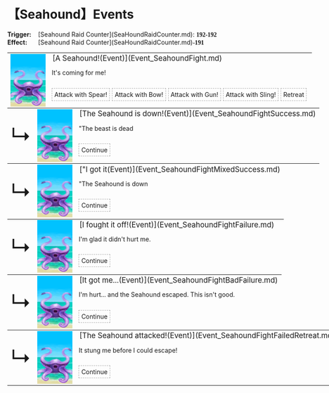 # 【Seahound】Events  
<div style="display: inline-block;width:70px; "><b>Trigger: </b></div>[Seahound Raid Counter](SeaHoundRaidCounter.md): <span style="font-family:ui-monospace"><b>192-192</b></span><br><div style="display: inline-block;width:70px; "><b>Effect: </b></div>[Seahound Raid Counter](SeaHoundRaidCounter.md)<span style="font-family:ui-monospace"><b>-191</b></span>  
<div class="" style="width:800px;margin-bottom:-15px;"><table><tr style="height:10px"><td rowspan=3 style="width:80px"><div class="gamecard" style="width:80px; height:120px;"><a href="Event_SeahoundFight.md" style="color:black"><img decoding="async" src="../wiki/Sprite/Seahound.png" class="cardimage" style="max-width:80px;max-height:120px;"></a></div></td><td style="font-size: 1.2em">[A Seahound!(Event)](Event_SeahoundFight.md)</td></tr><tr><td>It's coming for me!</td></tr><tr><td><div style="display:inline-block"><div style="margin-right:5px;padding:5px;border:1px dashed darkgray;display: inline-block">Attack with Spear!</div><div style="margin-right:5px;padding:5px;border:1px dashed darkgray;display: inline-block">Attack with Bow!</div><div style="margin-right:5px;padding:5px;border:1px dashed darkgray;display: inline-block">Attack with Gun!</div><div style="margin-right:5px;padding:5px;border:1px dashed darkgray;display: inline-block">Attack with Sling!</div><div style="margin-right:5px;padding:5px;border:1px dashed darkgray;display: inline-block">Retreat</div></div></td></tr></table></div><div class="" style="width:800px;margin-bottom:-15px;"><table><tr style="height:10px"><td rowspan=3 style="width:45px"><font size=50>↳</font></td><td rowspan=3 style="width:80px"><div class="gamecard" style="width:80px; height:120px;"><a href="Event_SeahoundFightSuccess.md" style="color:black"><img decoding="async" src="../wiki/Sprite/Seahound.png" class="cardimage" style="max-width:80px;max-height:120px;"></a></div></td><td style="font-size: 1.2em">[The Seahound is down!(Event)](Event_SeahoundFightSuccess.md)</td></tr><tr><td>"The beast is dead</td></tr><tr><td><div style="display:inline-block"><div style="margin-right:5px;padding:5px;border:1px dashed darkgray;display: inline-block">Continue</div></div></td></tr></table></div><div class="" style="width:800px;margin-bottom:-15px;"><table><tr style="height:10px"><td rowspan=3 style="width:45px"><font size=50>↳</font></td><td rowspan=3 style="width:80px"><div class="gamecard" style="width:80px; height:120px;"><a href="Event_SeahoundFightMixedSuccess.md" style="color:black"><img decoding="async" src="../wiki/Sprite/Seahound.png" class="cardimage" style="max-width:80px;max-height:120px;"></a></div></td><td style="font-size: 1.2em">["I got it(Event)](Event_SeahoundFightMixedSuccess.md)</td></tr><tr><td>"The Seahound is down</td></tr><tr><td><div style="display:inline-block"><div style="margin-right:5px;padding:5px;border:1px dashed darkgray;display: inline-block">Continue</div></div></td></tr></table></div><div class="" style="width:800px;margin-bottom:-15px;"><table><tr style="height:10px"><td rowspan=3 style="width:45px"><font size=50>↳</font></td><td rowspan=3 style="width:80px"><div class="gamecard" style="width:80px; height:120px;"><a href="Event_SeahoundFightFailure.md" style="color:black"><img decoding="async" src="../wiki/Sprite/Seahound.png" class="cardimage" style="max-width:80px;max-height:120px;"></a></div></td><td style="font-size: 1.2em">[I fought it off!(Event)](Event_SeahoundFightFailure.md)</td></tr><tr><td>I'm glad it didn't hurt me.</td></tr><tr><td><div style="display:inline-block"><div style="margin-right:5px;padding:5px;border:1px dashed darkgray;display: inline-block">Continue</div></div></td></tr></table></div><div class="" style="width:800px;margin-bottom:-15px;"><table><tr style="height:10px"><td rowspan=3 style="width:45px"><font size=50>↳</font></td><td rowspan=3 style="width:80px"><div class="gamecard" style="width:80px; height:120px;"><a href="Event_SeahoundFightBadFailure.md" style="color:black"><img decoding="async" src="../wiki/Sprite/Seahound.png" class="cardimage" style="max-width:80px;max-height:120px;"></a></div></td><td style="font-size: 1.2em">[It got me...(Event)](Event_SeahoundFightBadFailure.md)</td></tr><tr><td>I'm hurt... and the Seahound escaped. This isn't good.</td></tr><tr><td><div style="display:inline-block"><div style="margin-right:5px;padding:5px;border:1px dashed darkgray;display: inline-block">Continue</div></div></td></tr></table></div><div class="" style="width:800px;margin-bottom:-15px;"><table><tr style="height:10px"><td rowspan=3 style="width:45px"><font size=50>↳</font></td><td rowspan=3 style="width:80px"><div class="gamecard" style="width:80px; height:120px;"><a href="Event_SeahoundFightFailedRetreat.md" style="color:black"><img decoding="async" src="../wiki/Sprite/Seahound.png" class="cardimage" style="max-width:80px;max-height:120px;"></a></div></td><td style="font-size: 1.2em">[The Seahound attacked!(Event)](Event_SeahoundFightFailedRetreat.md)</td></tr><tr><td>It stung me before I could escape!</td></tr><tr><td><div style="display:inline-block"><div style="margin-right:5px;padding:5px;border:1px dashed darkgray;display: inline-block">Continue</div></div></td></tr></table></div><hr>  


<script>document.title="SeahoundEvents - Card Survival Wiki";</script>